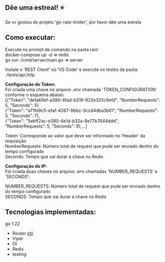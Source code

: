 ## Dêe uma estreal! :star:
Se vc gostou do projeto 'go-rate-limiter', por favor dêe uma estrela

## Como executar:
Execute no prompt de comando na pasta raiz:  
docker-compose up -d => redis  
go run ./cmd/server/main.go => server  

Instale o 'REST Client' no 'VS Code' e execute os testes da pasta:  
./tests/api.http  

**Configuração do Token:**  
Foi criada uma chave no arquivo .env chamada 'TOKEN_CONFIGURATION' conforme o esquema abaixo:  
[{"Token": "defa69ef-a390-4fad-b319-922e325c9efd", "NumberRequests": 5, "Seconds": 5}  
{"Token": "a71fe9c5-efaf-4267-9bbc-3ccd4dba3b61", "NumberRequests": 5, "Seconds": 7},   
{"Token": "5ebff2ac-e380-4e1d-b32a-9e77b7644ddd", "NumberRequests": 5, "Seconds": 9},...]  

Token: Corresponde ao valor que deve ser informado no 'Header' da requisição  
NumberRequests: Número total de request que pode ser enviado dentro do tempo configurado  
Seconds: Tempo que vai durar a chave no Redis  

**Configuração do IP:**  
Foi criada duas chaves no arquivo .env chamadas 'NUMBER_REQUESTS' e 'SECONDS':  

NUMBER_REQUESTS: Número total de request que pode ser enviado dentro do tempo configurado  
SECONDS: Tempo que vai durar a chave no Redis  

## Tecnologias implementadas:

go 1.22
 - Router [chi](https://github.com/go-chi/chi)
 - Viper
 - DI
 - Redis
 - testing
 